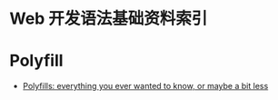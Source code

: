 
# Web 开发语法基础资料索引


# Polyfill



- [Polyfills: everything you ever wanted to know, or maybe a bit less](http://6me.us/Yffla1)

